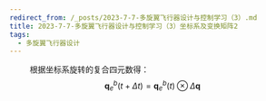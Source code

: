 ```yaml
---
redirect_from: /_posts/2023-7-7-多旋翼飞行器设计与控制学习（3）.md
title: 2023-7-7-多旋翼飞行器设计与控制学习（3）坐标系及变换矩阵2
tags: 
  - 多旋翼飞行器设计
---
```


$\qquad$ 根据坐标系旋转的复合四元数得： $$ \mathbf{q}_{e}^{b} \left ( t+\Delta t \right ) = \mathbf{q}_{e}^{b} \left ( t\right )\otimes \Delta \mathbf{q} $$
